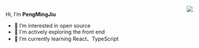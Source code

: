 <img align="right" src="https://github-readme-stats.vercel.app/api?username=Pmj136&text_color=718096&bg_color=ffffff&hide_title=true" />

   Hi, I’m <b>PengMingJiu</b>
- 👀 I’m interested in open source
- 🧐 I'm actively exploring the front end
- 🌱 I’m currently learning React、TypeScript
<!---
Pmj136/Pmj136 is a ✨ special ✨ repository because its `README.md` (this file) appears on your GitHub profile.
You can click the Preview link to take a look at your changes.
--->
